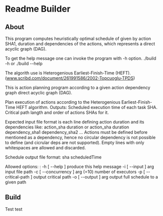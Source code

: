 Readme Builder
==============

About
-----
This program computes heuristically optimal schedule of given 
by action SHA1, duration and dependencies of the actions, 
which represents a direct acyclic graph (DAG).

To get the help message one can invoke the program with -h option.
    ./build -h
or
    ./build --help

The algorith use is Heterogenious Earliest-Finish-Time (HEFT).
    (www.scribd.com/document/261991586/2002-Topcuoglu-TPDS)

This is action planning program according to a given action dependency graph direct acyclic graph (DAG). 

Plan execution of actions according to the Heterogenious Earliest-Finish-Time HEFT algorithm.
Outputs:
    Scheduled execution time of each task SHA.
    Critical path langth and order of actions SHAs for it.

Expected input file format is each line defining action duration and its dependencies like:
    action_sha duration
or
    action_sha duration dependency_sha1 dependency_sha2 ...
Actions must be defined before mentioned as a dependency,
hence no circular dependency is not possible to define (and cicrular deps are not supported).
Empty lines with only whitespaces are allowed and discarded.

Schedule output file format:
    sha scheduledTime

Allowed options: :
  -h [ --help ]                  produce this help message
  -i [ --input ] arg             input file path
  -c [ --concurrency ] arg (=10) number of executors
  -p [ --critical-path ]         output critical path
  -o [ --output ] arg            output full schedule to a given path


Build
-----
Test
test